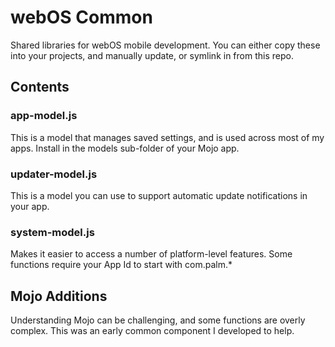 # webOS Common

Shared libraries for webOS mobile development. You can either copy these into your projects, and manually update, or symlink in from this repo.

## Contents

### app-model.js

This is a model that manages saved settings, and is used across most of my apps. Install in the models sub-folder of your Mojo app.

### updater-model.js

This is a model you can use to support automatic update notifications in your app.

### system-model.js

Makes it easier to access a number of platform-level features. Some functions require your App Id to start with com.palm.*

## Mojo Additions

Understanding Mojo can be challenging, and some functions are overly complex. This was an early common component I developed to help.